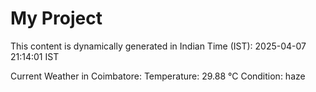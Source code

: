 # My Project

This content is dynamically generated in Indian Time (IST): 2025-04-07 21:14:01 IST


Current Weather in Coimbatore:
Temperature: 29.88 °C
Condition: haze
